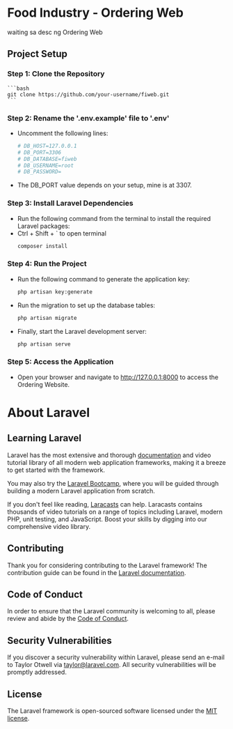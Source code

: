 # Food Industry - Ordering Web
waiting sa desc ng Ordering Web

## Project Setup
### Step 1: Clone the Repository
    ```bash
    git clone https://github.com/your-username/fiweb.git
    ```
### Step 2: Rename the '.env.example' file to '.env'
- Uncomment the following lines:
    ```bash         
    # DB_HOST=127.0.0.1
    # DB_PORT=3306 
    # DB_DATABASE=fiweb
    # DB_USERNAME=root
    # DB_PASSWORD=
    ```
- The DB_PORT value depends on your setup, mine is at 3307.
### Step 3: Install Laravel Dependencies
- Run the following command from the terminal to install the required Laravel packages:
- Ctrl + Shift + ` to open terminal
    ```bash
    composer install
    ```
### Step 4: Run the Project
- Run the following command to generate the application key:
    ```bash
    php artisan key:generate
    ```
- Run the migration to set up the database tables:
    ```bash
    php artisan migrate
    ```
- Finally, start the Laravel development server:
    ```bash
    php artisan serve
    ```
### Step 5: Access the Application
- Open your browser and navigate to http://127.0.0.1:8000 to access the Ordering Website.

# About Laravel
## Learning Laravel

Laravel has the most extensive and thorough [documentation](https://laravel.com/docs) and video tutorial library of all modern web application frameworks, making it a breeze to get started with the framework.

You may also try the [Laravel Bootcamp](https://bootcamp.laravel.com), where you will be guided through building a modern Laravel application from scratch.

If you don't feel like reading, [Laracasts](https://laracasts.com) can help. Laracasts contains thousands of video tutorials on a range of topics including Laravel, modern PHP, unit testing, and JavaScript. Boost your skills by digging into our comprehensive video library.

## Contributing

Thank you for considering contributing to the Laravel framework! The contribution guide can be found in the [Laravel documentation](https://laravel.com/docs/contributions).

## Code of Conduct

In order to ensure that the Laravel community is welcoming to all, please review and abide by the [Code of Conduct](https://laravel.com/docs/contributions#code-of-conduct).

## Security Vulnerabilities

If you discover a security vulnerability within Laravel, please send an e-mail to Taylor Otwell via [taylor@laravel.com](mailto:taylor@laravel.com). All security vulnerabilities will be promptly addressed.

## License

The Laravel framework is open-sourced software licensed under the [MIT license](https://opensource.org/licenses/MIT).
